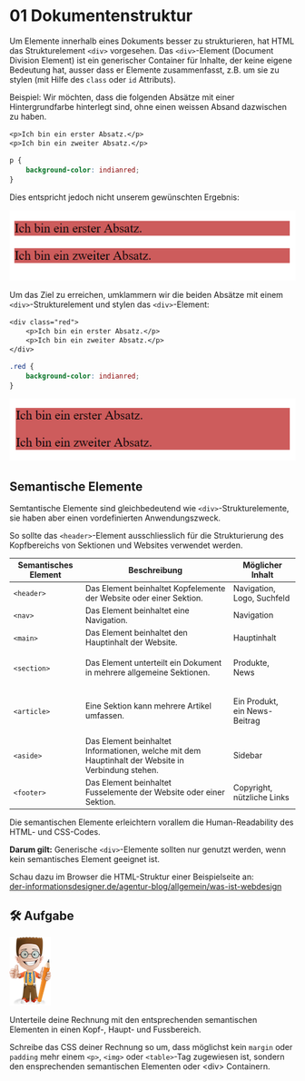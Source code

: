 # 01 Dokumentenstruktur

Um Elemente innerhalb eines Dokuments besser zu strukturieren, hat HTML das Strukturelement `<div>` vorgesehen. Das `<div>`-Element (Document Division Element) ist ein generischer Container für Inhalte, der keine eigene Bedeutung hat, ausser dass er Elemente zusammenfasst, z.B. um sie zu stylen (mit Hilfe des `class` oder `id` Attributs).

Beispiel: Wir möchten, dass die folgenden Absätze mit einer Hintergrundfarbe hinterlegt sind, ohne einen weissen Absand dazwischen zu haben.

```markup
<p>Ich bin ein erster Absatz.</p>
<p>Ich bin ein zweiter Absatz.</p>
```

```css
p {
    background-color: indianred;
}
```

Dies entspricht jedoch nicht unserem gewünschten Ergebnis:

![Absätze mit Hintergrund](../.gitbook/assets/p-background.PNG)

Um das Ziel zu erreichen, umklammern wir die beiden Absätze mit einem `<div>`-Strukturelement und stylen das `<div>`-Element:

```markup
<div class="red">
    <p>Ich bin ein erster Absatz.</p>
    <p>Ich bin ein zweiter Absatz.</p>
</div>
```

```css
.red {
    background-color: indianred;
}
```

![Div mit Hintergrund](../.gitbook/assets/div-background.PNG)

## Semantische Elemente

Semtantische Elemente sind gleichbedeutend wie `<div>`-Strukturelemente, sie haben aber einen vordefinierten Anwendungszweck.

So sollte das `<header>`-Element ausschliesslich für die Strukturierung des Kopfbereichs von Sektionen und Websites verwendet werden.

| Semantisches Element | Beschreibung                                                                                       | Möglicher Inhalt                         |
| -------------------- | -------------------------------------------------------------------------------------------------- | ---------------------------------------- |
| `<header>`           | Das Element beinhaltet Kopfelemente der Website oder einer Sektion.                                | Navigation, Logo, Suchfeld               |
| `<nav>`              | Das Element beinhaltet eine Navigation.                                                            | Navigation                               |
| `<main>`             | Das Element beinhaltet den Hauptinhalt der Website.                                                | Hauptinhalt                              |
| `<section>`          | Das Element unterteilt ein Dokument in mehrere allgemeine Sektionen.                               | <p>Produkte, <br>News</p>                |
| `<article>`          | Eine Sektion kann mehrere Artikel umfassen.                                                        | <p>Ein Produkt, <br>ein News-Beitrag</p> |
| `<aside>`            | Das Element beinhaltet Informationen, welche mit dem Hauptinhalt der Website in Verbindung stehen. | Sidebar                                  |
| `<footer>`           | Das Element beinhaltet Fusselemente der Website oder einer Sektion.                                | Copyright, nützliche Links               |

Die semantischen Elemente erleichtern vorallem die Human-Readability des HTML- und CSS-Codes.

**Darum gilt:** Generische `<div>`-Elemente sollten nur genutzt werden, wenn kein semantisches Element geeignet ist.

Schau dazu im Browser die HTML-Struktur einer Beispielseite an: \
[der-informationsdesigner.de/agentur-blog/allgemein/was-ist-webdesign](https://www.der-informationsdesigner.de/agentur-blog/allgemein/was-ist-webdesign/)

## 🛠️ Aufgabe

![](../.gitbook/assets/ralph.png)

Unterteile deine Rechnung mit den entsprechenden semantischen Elementen in einen Kopf-, Haupt- und Fussbereich.&#x20;

Schreibe das CSS deiner Rechnung so um, dass möglichst kein `margin` oder `padding` mehr einem `<p>`, `<img>` oder `<table>`-Tag zugewiesen ist, sondern den ensprechenden semantischen Elementen oder \<div> Containern.
